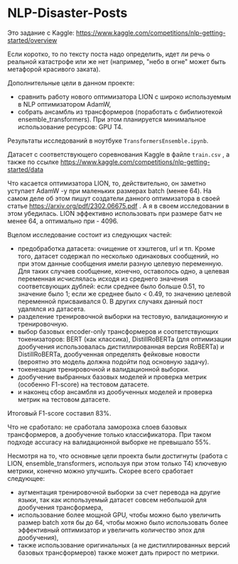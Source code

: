 # NLP-Disaster-Posts

Это задание с Kaggle: https://www.kaggle.com/competitions/nlp-getting-started/overview

Если коротко, то по тексту поста надо определить, идет ли речь о реальной катастрофе или же нет (например, "небо в огне" может быть метафорой красивого заката).

Дополнительные цели в данном проекте: 
- сравнить работу нового оптимизатора LION с широко используемым в NLP оптимизатором AdamW,
- собрать ансамбль из трансформеров (поработать с бибилиотекой ensemble_transformers).
При этом планируется минимальное использование ресурсов: GPU T4.

Результаты исследований в ноутбуке `TransformersEnsemble.ipynb`.

Датасет с соответствующего соревнования Kaggle в файле `train.csv` , а также по ссылке https://www.kaggle.com/competitions/nlp-getting-started/data

Что касается оптимизатора LION, то, действительно, он заметно уступает AdamW -у при маленьких  размерах batch (менее 64). На самом деле об этом пишут создатели данного оптимизатора в своей статье https://arxiv.org/pdf/2302.06675.pdf . А я в своем исследовании в этом убедилась. LION эффективно использовать при размере батч не менее 64, а оптимально при - 4096.

Вцелом исследование состоит из следующих частей:

- предобработка датасета: очищение от хэштегов, url и тп. Кроме того, датасет содержал по несколько одинаковых сообщений, но при этом данные сообщения имели разную целевую переменную. Для таких случаев сообщение, конечно, оставолось одно, а целевая переменная исчислялась исходя из среднего значения соответсвующих дублей: если среднее было больше 0.51, то значение было 1; если же среднее было < 0.49, то значению целевой переменной присваивался 0. В других случаях данный пост удалялся из датасета.
- разделение тренировочной выборки на тестовую, валидационную и тренировочную.  
- выбор базовых encoder-only трансформеров и соответствующих токенизаторов: BERT (как классика), DistillRoBERTa (для оптимизации дообучения использовалась дистиллированная версия RoBERTa) и DistillRoBERTa, дообученная определять фейковые новости (вероятно это модель должна подойти под основную задачу).
- токенезация тренировочной и валидационной выборки.
- дообучение выбранных базовых моделей и проверка метрик (особенно F1-score) на тестовом датасете.
- и наконец сбор ансамбля из дообученных моделей и проверка метрик на тестовом датасете.

Итоговый F1-score составил 83%.

Что не сработало: не сработала заморозка слоев базовых трансформеров, а дообучение только классификатора. При таком подходе accuracy на валидационной выборке не превышало 55%. 

Несмотря на то, что основные цели проекта были достигнуты (работа с LION,  ensemble_transformers, используя при этом только Т4) ключевую метрики, конечно можно улучшить. Скорее всего сработает следующее:

- аугментация тренировочной выборки за счет перевода на другие языки, так как используемый датасет совсем небольшой для дообучения трансформера,
- использование более мощной GPU, чтобы можно было увеличить размер batch хотя бы до 64, чтобы можно было использовать более эффективный оптимизатор и увеличить количество эпох для дообучения),
- также использование оригинальных (а не дистиллированных версий базовых трансформеров) также может дать прирост по метрики.




